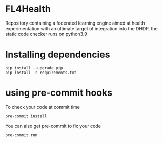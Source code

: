 # FL4Health
Repository containing a federated learning engine aimed at health experimentation with an ultimate target of integration into the DHDP, the static code checker runs on python3.9

# Installing dependencies
```
pip install --upgrade pip
pip install -r requirements.txt
```

# using pre-commit hooks
To check your code at commit time
```
pre-commit install
```

You can also get pre-commit to fix your code
```
pre-commit run
```
